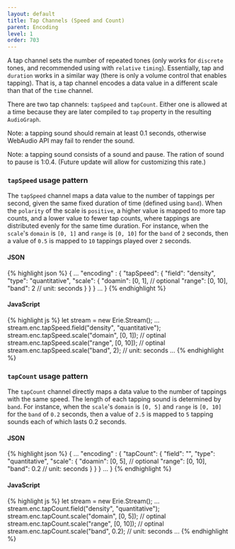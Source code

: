 ```yaml
---
layout: default
title: Tap Channels (Speed and Count)
parent: Encoding
level: 1
order: 703
---
```


A tap channel sets the number of repeated tones (only works for `discrete` tones, and recommended using with `relative` `timing`).
Essentially, tap and `duration` works in a similar way (there is only a volume control that enables tapping).
That is, a tap channel encodes a data value in a different scale than that of the `time` channel.

There are two tap channels: `tapSpeed` and `tapCount`. 
Either one is allowed at a time
because they are later compiled to `tap` property in the resulting `AudioGraph`. 

Note: a tapping sound should remain at least 0.1 seconds, otherwise WebAudio API may fail to render the sound.

Note: a tapping sound consists of a sound and pause. The ration of sound to pause is 1:0.4.
(Future update will allow for customizing this rate.)

### `tapSpeed` usage pattern

The `tapSpeed` channel maps a data value to the number of tappings per second, given the same fixed duration of time (defined using `band`).
When the `polarity` of the scale is `positive`, a higher value is mapped to more tap counts, and a lower value to fewer tap counts, 
where tappings are distributed evenly for the same time duration.
For instance, when the `scale`'s `domain` is `[0, 1]` and `range` is `[0, 10]` for the `band` of `2` seconds,
then a value of `0.5` is mapped to `10` tappings played over `2` seconds.

<code-groups>
<code-group>
<h4>JSON</h4>
{% highlight json %}
{
  ...
  "encoding" : {
    "tapSpeed": {
      "field": "density",
      "type": "quantitative",
      "scale": {
        "doamin": [0, 1], // optional
        "range": [0, 10],
        "band": 2 // unit: seconds
      }
    }
  }
  ...
}
{% endhighlight %}
</code-group>
<code-group>
<h4>JavaScript</h4>
{% highlight js %}
let stream = new Erie.Stream();
...
stream.enc.tapSpeed.field("density", "quantitative");
stream.enc.tapSpeed.scale("domain", [0, 1]); // optinal
stream.enc.tapSpeed.scale("range", [0, 10]); // optinal
stream.enc.tapSpeed.scale("band", 2); // unit: seconds
...
{% endhighlight %}
</code-group>
</code-groups>

<!-- todo: example -->


### `tapCount` usage pattern

The `tapCount` channel directly maps a data value to the number of tappings with the same speed.
The length of each tapping sound is determined by `band`. 
For instance, when the `scale`'s `domain` is `[0, 5]` and `range` is `[0, 10]` for the `band` of `0.2` seconds,
then a value of `2.5` is mapped to `5` tapping sounds each of which lasts 0.2 seconds.




<code-groups>
<code-group>
<h4>JSON</h4>
{% highlight json %}
{
  ...
  "encoding" : {
    "tapCount": {
      "field": "",
      "type": "quantitative",
      "scale": {
        "doamin": [0, 5], // optional
        "range": [0, 10],
        "band": 0.2 // unit: seconds
      }
    }
  }
  ...
}
{% endhighlight %}
</code-group>
<code-group>
<h4>JavaScript</h4>
{% highlight js %}
let stream = new Erie.Stream();
...
stream.enc.tapCount.field("density", "quantitative");
stream.enc.tapCount.scale("domain", [0, 5]); // optinal
stream.enc.tapCount.scale("range", [0, 10]); // optinal
stream.enc.tapCount.scale("band", 0.2); // unit: seconds
...
{% endhighlight %}
</code-group>
</code-groups>

<!-- todo: example -->